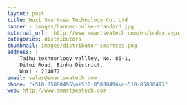 ```yaml
---
layout: post
title: Wuxi Smartsea Technology Co. Ltd
banner : images/banner-pulse-standard.jpg
external_url:  http://www.smartseatech.com/en/index.aspx
categories: distributors
thumbnail: images/distributor-smartsea.png
address: |
    Taihu technonlogy vallley, No. 86-1, 
    Ditui Road, Binhu District, 
    Wuxi - 214072
email: sales@smartseatech.com
phone: "+510-85880495\n+510-85880496\n+510-85880497"
web: http://www.smartseatech.com
---
```

